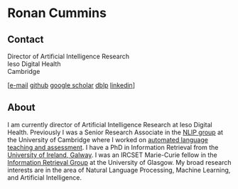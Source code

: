 
# Ronan Cummins
## Contact  
Director of Artificial Intelligence Research  
Ieso Digital Health  
Cambridge  

\[[e-mail](mailto:ronan.cummins@cl.cam.ac.uk) [github](https://github.com/ronancummins) [google scholar](https://scholar.google.co.uk/citations?user=wQEvGP0AAAAJ&hl=en) [dblp](https://dblp.org/pid/28/1264.html) [linkedin](https://www.linkedin.com/in/ronan-cummins-b046997/)\]

## About  
I am currently director of Artificial Intelligence Research at Ieso Digital Health. Previously I was a Senior Research Associate in the [NLIP group](https://www.cl.cam.ac.uk/research/nl/) at the University of Cambridge where I worked on [automated language teaching and assessment](http://alta.cambridgeenglish.org/). I have a PhD in Information Retrieval from the [University of Ireland, Galway](https://nuig.github.io/). I was an IRCSET Marie-Curie fellow in the [Information Retrieval Group](https://www.gla.ac.uk/schools/computing/research/researchsections/ida-section/informationretrieval/) at the University of Glasgow. My broad research interests are in the area of Natural Language Processing, Machine Learning, and Artificial Intelligence.

